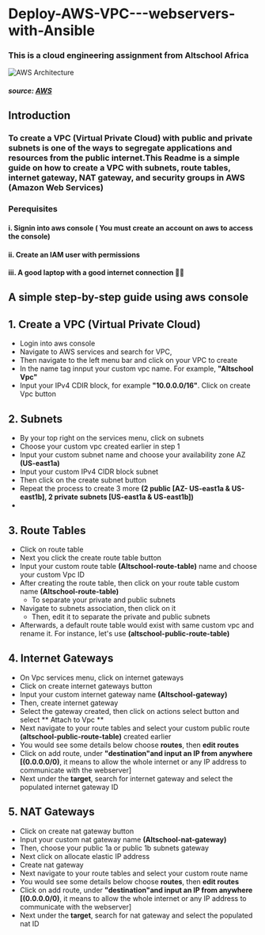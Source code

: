 # Deploy-AWS-VPC---webservers-with-Ansible
### This is a cloud engineering assignment from Altschool Africa
![AWS Architecture](https://github.com/segunAlf-dev/Deploying-AWS-VPC_Loadbalancer-to-host-webservers-using-Ansible/blob/main/AWS%20Arch..png)
##### source: [AWS](https://aws.amazon.com/blogs/security/protect-your-remote-workforce-by-using-a-managed-dns-firewall-and-network-firewall/)
## Introduction
### To create a VPC (Virtual Private Cloud) with public and private subnets is one of the ways to segregate applications and resources from the public internet.This Readme is a simple guide on how to create a VPC with subnets, route tables, internet gateway, NAT gateway, and security groups in AWS (Amazon Web Services)
### Perequisites
#### i. Signin into aws console ( You must create an account on aws to access the console)
#### ii. Create an IAM user with permissions
#### iii. A good laptop with a good internet connection :technologist:
## A simple step-by-step guide using aws console
## 1. Create a VPC (Virtual Private Cloud)
 - Login into aws console 
 - Navigate to AWS services and search for VPC, 
 - Then navigate to the left menu bar and click on your VPC to create
 - In the name tag innput your custom vpc name. For example, **"Altschool Vpc"**
 - Input your IPv4 CDIR block, for example **"10.0.0.0/16"**. Click on create Vpc button 
 ## 2. Subnets
 - By your top right on the services menu, click on subnets
 - Choose your custom vpc created earlier in step 1
 - Input your custom subnet name and choose your availability zone AZ **(US-east1a)** 
 - Input your custom IPv4 CIDR block subnet
 - Then click on the create subnet button 
 - Repeat the process to create 3 more **(2 public [AZ- US-east1a & US-east1b], 2 private subnets [US-east1a & US-east1b])**
 - 
 ## 3. Route Tables
 - Click on route table
 - Next you click the create route table button
 - Input your custom route table **(Altschool-route-table)** name and choose your custom Vpc ID
 - After creating the route table, then click on your route table custom name **(Altschool-route-table)**
   - To separate your private and public subnets
 - Navigate to subnets association, then click on it 
   - Then, edit it to separate the private and public subnets
 - Afterwards, a default route table would exist with same custom vpc and rename it. For instance, let's use **(altschool-public-route-table)**
 ## 4. Internet Gateways
 - On Vpc services menu, click on internet gateways
 - Click on create internet gateways button
  - Input your custom internet gateway name **(Altschool-gateway)**
  - Then, create internet gateway
 - Select the gateway created, then click on actions select button and select ** Attach to Vpc **
  - Next navigate to your route tables and select your custom public route **(altschool-public-route-table)** created earlier 
  - You would see some details below choose **routes**, then **edit routes**
  - Click on add route, under **"destination"**and input an IP from anywhere [**(0.0.0.0/0)**, it means to allow the whole internet or any IP address to communicate with the webserver]
  - Next under the **target**, search for internet gateway and select the populated internet gateway ID
 
 ## 5. NAT Gateways 
 -  Click on create nat gateway button
  - Input your custom nat gateway name **(Altschool-nat-gateway)**
  - Then, choose your public 1a or public 1b subnets gateway
 - Next click on allocate elastic IP address
 - Create nat gateway
 - Next navigate to your route tables and select your custom route name 
  - You would see some details below choose **routes**, then **edit routes**
  - Click on add route, under **"destination"**and input an IP from anywhere [**(0.0.0.0/0)**, it means to allow the whole internet or any IP address to communicate with the webserver]
  - Next under the **target**, search for nat gateway and select the populated nat ID
 
